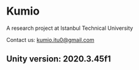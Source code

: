 # Kumio

A research project at Istanbul Technical University

Contact us: kumio.itu0@gmail.com


## Unity version: 2020.3.45f1
